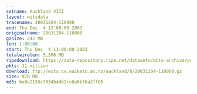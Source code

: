 ```yaml
---
setname: Auckland VIII
layout: witsdata
tracename: 20031204-110000
end: Thu Dec  4 12:00:00 2003
originalname: 20031204-110000
gzsize: 242 MB
len: 1:00:00
start: Thu Dec  4 11:00:00 2003
totalwirelen: 5,306 MB
ripedownload: https://data-repository.ripe.net/datasets/wits-archive/pma/long/auck/8//20031204-110000.gz
pkts: 11 million
download: ftp://wits.cs.waikato.ac.nz/auckland/8/20031204-110000.gz
size: 878 MB
md5: be8e2155c7034b4db2ce8a6b56a2ff05
---
```


